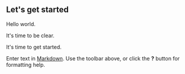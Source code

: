## Let's get started

Hello world.

It's time to be clear.

It's time to get started.



Enter text in [Markdown](http://daringfireball.net/projects/markdown/). Use the toolbar above, or click the **?** button for formatting help.
